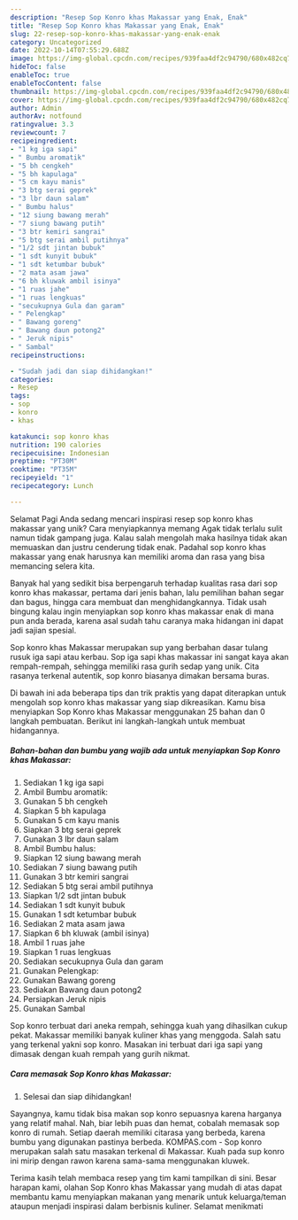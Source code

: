 ```yaml
---
description: "Resep Sop Konro khas Makassar yang Enak, Enak"
title: "Resep Sop Konro khas Makassar yang Enak, Enak"
slug: 22-resep-sop-konro-khas-makassar-yang-enak-enak
category: Uncategorized
date: 2022-10-14T07:55:29.688Z
image: https://img-global.cpcdn.com/recipes/939faa4df2c94790/680x482cq70/sop-konro-khas-makassar-foto-resep-utama.jpg
hideToc: false
enableToc: true
enableTocContent: false
thumbnail: https://img-global.cpcdn.com/recipes/939faa4df2c94790/680x482cq70/sop-konro-khas-makassar-foto-resep-utama.jpg
cover: https://img-global.cpcdn.com/recipes/939faa4df2c94790/680x482cq70/sop-konro-khas-makassar-foto-resep-utama.jpg
author: Admin
authorAv: notfound
ratingvalue: 3.3
reviewcount: 7
recipeingredient:
- "1 kg iga sapi"
- " Bumbu aromatik"
- "5 bh cengkeh"
- "5 bh kapulaga"
- "5 cm kayu manis"
- "3 btg serai geprek"
- "3 lbr daun salam"
- " Bumbu halus"
- "12 siung bawang merah"
- "7 siung bawang putih"
- "3 btr kemiri sangrai"
- "5 btg serai ambil putihnya"
- "1/2 sdt jintan bubuk"
- "1 sdt kunyit bubuk"
- "1 sdt ketumbar bubuk"
- "2 mata asam jawa"
- "6 bh kluwak ambil isinya"
- "1 ruas jahe"
- "1 ruas lengkuas"
- "secukupnya Gula dan garam"
- " Pelengkap"
- " Bawang goreng"
- " Bawang daun potong2"
- " Jeruk nipis"
- " Sambal"
recipeinstructions:

- "Sudah jadi dan siap dihidangkan!"
categories:
- Resep
tags:
- sop
- konro
- khas

katakunci: sop konro khas 
nutrition: 190 calories
recipecuisine: Indonesian
preptime: "PT30M"
cooktime: "PT35M"
recipeyield: "1"
recipecategory: Lunch

---
```



Selamat Pagi Anda sedang mencari inspirasi resep sop konro khas makassar yang unik? Cara menyiapkannya memang Agak tidak terlalu sulit namun tidak gampang juga. Kalau salah mengolah maka hasilnya tidak akan memuaskan dan justru cenderung tidak enak. Padahal sop konro khas makassar yang enak harusnya kan memiliki aroma dan rasa yang bisa memancing selera kita.


Banyak hal yang sedikit bisa berpengaruh terhadap kualitas rasa dari sop konro khas makassar, pertama dari jenis bahan, lalu pemilihan bahan segar dan bagus, hingga cara membuat dan menghidangkannya. Tidak usah bingung kalau ingin menyiapkan sop konro khas makassar enak di mana pun anda berada, karena asal sudah tahu caranya maka hidangan ini dapat jadi sajian spesial.

Sop konro khas Makassar merupakan sup yang berbahan dasar tulang rusuk iga sapi atau kerbau. Sop iga sapi khas makassar ini sangat kaya akan rempah-rempah, sehingga memiliki rasa gurih sedap yang unik. Cita rasanya terkenal autentik, sop konro biasanya dimakan bersama buras.


Di bawah ini ada beberapa tips dan trik praktis yang dapat diterapkan untuk mengolah sop konro khas makassar yang siap dikreasikan. Kamu bisa menyiapkan Sop Konro khas Makassar menggunakan 25 bahan dan 0 langkah pembuatan. Berikut ini langkah-langkah untuk membuat hidangannya.

<!--inarticleads1-->

##### Bahan-bahan dan bumbu yang wajib ada untuk menyiapkan Sop Konro khas Makassar:

1. Sediakan 1 kg iga sapi
1. Ambil  Bumbu aromatik:
1. Gunakan 5 bh cengkeh
1. Siapkan 5 bh kapulaga
1. Gunakan 5 cm kayu manis
1. Siapkan 3 btg serai geprek
1. Gunakan 3 lbr daun salam
1. Ambil  Bumbu halus:
1. Siapkan 12 siung bawang merah
1. Sediakan 7 siung bawang putih
1. Gunakan 3 btr kemiri sangrai
1. Sediakan 5 btg serai ambil putihnya
1. Siapkan 1/2 sdt jintan bubuk
1. Sediakan 1 sdt kunyit bubuk
1. Gunakan 1 sdt ketumbar bubuk
1. Sediakan 2 mata asam jawa
1. Siapkan 6 bh kluwak (ambil isinya)
1. Ambil 1 ruas jahe
1. Siapkan 1 ruas lengkuas
1. Sediakan secukupnya Gula dan garam
1. Gunakan  Pelengkap:
1. Gunakan  Bawang goreng
1. Sediakan  Bawang daun potong2
1. Persiapkan  Jeruk nipis
1. Gunakan  Sambal


Sop konro terbuat dari aneka rempah, sehingga kuah yang dihasilkan cukup pekat. Makassar memiliki banyak kuliner khas yang menggoda. Salah satu yang terkenal yakni sop konro. Masakan ini terbuat dari iga sapi yang dimasak dengan kuah rempah yang gurih nikmat. 

<!--inarticleads2-->

##### Cara memasak Sop Konro khas Makassar:


1. Selesai dan siap dihidangkan!

Sayangnya, kamu tidak bisa makan sop konro sepuasnya karena harganya yang relatif mahal. Nah, biar lebih puas dan hemat, cobalah memasak sop konro di rumah. Setiap daerah memiliki citarasa yang berbeda, karena bumbu yang digunakan pastinya berbeda. KOMPAS.com - Sop konro merupakan salah satu masakan terkenal di Makassar. Kuah pada sup konro ini mirip dengan rawon karena sama-sama menggunakan kluwek. 

Terima kasih telah membaca resep yang tim kami tampilkan di sini. Besar harapan kami, olahan Sop Konro khas Makassar yang mudah di atas dapat membantu kamu menyiapkan makanan yang menarik untuk keluarga/teman ataupun menjadi inspirasi dalam berbisnis kuliner. Selamat menikmati
